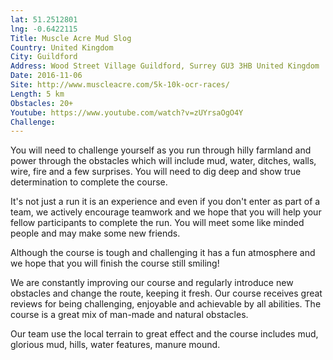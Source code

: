 ```yaml
---
lat: 51.2512801
lng: -0.6422115
Title: Muscle Acre Mud Slog
Country: United Kingdom
City: Guildford
Address: Wood Street Village Guildford, Surrey GU3 3HB United Kingdom
Date: 2016-11-06
Site: http://www.muscleacre.com/5k-10k-ocr-races/
Length: 5 km
Obstacles: 20+
Youtube: https://www.youtube.com/watch?v=zUYrsaOgO4Y
Challenge:
---
```


You will need to challenge yourself as you run through hilly farmland and power through the obstacles which will include mud, water, ditches, walls, wire, fire and a few surprises. You will need to dig deep and show true determination to complete the course.

It's not just a run it is an experience and even if you don't enter as part of a team, we actively encourage teamwork and we hope that you will help your fellow participants to complete the run. You will meet some like minded people and may make some new friends.

Although the course is tough and challenging it has a fun atmosphere and we hope that you will finish the course still smiling!

We are constantly improving our course and regularly introduce new obstacles and change the route, keeping it fresh. Our course receives great reviews for being challenging, enjoyable and achievable by all abilities. The course is a great mix of man-made and natural obstacles.

Our team use the local terrain to great effect and the course includes mud, glorious mud, hills, water features, manure mound.